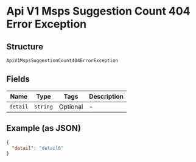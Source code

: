 
# Api V1 Msps Suggestion Count 404 Error Exception

## Structure

`ApiV1MspsSuggestionCount404ErrorException`

## Fields

| Name | Type | Tags | Description |
|  --- | --- | --- | --- |
| `detail` | `string` | Optional | - |

## Example (as JSON)

```json
{
  "detail": "detail6"
}
```

